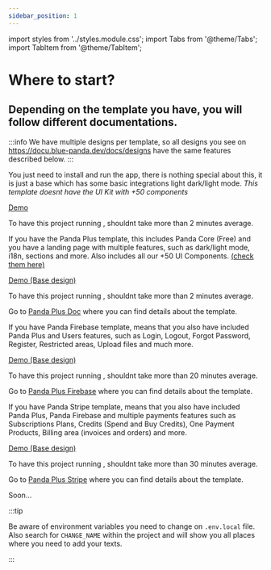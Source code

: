 ```yaml
---
sidebar_position: 1
---
```

import styles from '../styles.module.css';
import Tabs from '@theme/Tabs';
import TabItem from '@theme/TabItem';

# Where to start? 

<h2>Depending on the template you have, you will follow different documentations.</h2>

:::info
We have multiple designs per template, so all designs you see on https://docu.blue-panda.dev/docs/designs have the same features
described below.
:::


<Tabs>
  <TabItem value="core" label="🚢 Core (free)" default>
  <p>
  You just need to install and run the app, there is nothing special about this, it is just a base which has some 
  basic integrations light dark/light mode. <i>This template doesnt have the UI Kit with +50 components</i>
  </p>
  <a href="https://core.blue-panda.dev/" target="_blank" >Demo</a>
    <p style={{color: 'yellow'}}>
    To have this project running , shouldnt take more than 2 minutes average.
    </p>
  </TabItem>
  <TabItem value="plus" label=" Plus (Landing)" attributes={{className: styles.yellow}}>
  <p>
  If you have the Panda Plus template, this includes Panda Core (Free) and you have a landing page with multiple features, such as dark/light mode, i18n, sections and more. 
  Also includes all our +50 UI Components. <a href="https://ui-kit.blue-panda.dev/?path=/docs/example-introduction--docs" target="_blank" >(check them here)</a>
  </p>
  <a href="https://plus.blue-panda.dev/" target="_blank" >Demo (Base design)</a>
    <p style={{color: 'yellow'}}>
    To have this project running , shouldnt take more than 2 minutes average.
    </p>
  <p>
  Go to <a href="/docs/category/-tutorial---plus" >Panda Plus Doc</a> where you can find details about the template.
  </p>
  </TabItem>
  <TabItem value="firebase" label=" Firebase (users)" attributes={{className: styles.orange}} >
  <p>
  If you have Panda Firebase template, means that you also have included <span className={styles.yellow}>Panda Plus</span> and Users features, such as
  Login, Logout, Forgot Password, Register, Restricted areas, Upload files and much more.
  </p>
  <a href="https://firebase.blue-panda.dev/" target="_blank" >Demo (Base design)</a>
    <p style={{color: 'yellow'}}>
    To have this project running , shouldnt take more than 20 minutes average.
    </p>

  <p>
  Go to <a href="/docs/category/-tutorial---firebase" >Panda Plus Firebase</a> where you can find details about the template.
  </p>
  </TabItem>
  <TabItem value="stripe" label=" Stripe (payments)" attributes={{className: styles.red}}>
  <p>
  If you have Panda Stripe template, means that you also have included <span className={styles.yellow}>Panda Plus</span>, <span className={styles.orange}>Panda Firebase</span> and multiple payments features such as
  Subscriptions Plans, Credits (Spend and Buy Credits), One Payment Products, Billing area (invoices and orders) and more.
  </p>
  <a href="https://stripe.blue-panda.dev/" target="_blank" >Demo (Base design)</a>
    <p style={{color: 'yellow'}}>
    To have this project running , shouldnt take more than 30 minutes average.
    </p>
  <p>
  Go to <a href="/docs/category/-tutorial---stripe" >Panda Plus Stripe</a> where you can find details about the template.
  </p>
  </TabItem>
  <TabItem value="cms" label=" CMS (soon)">
  Soon...
  </TabItem>
</Tabs>

:::tip

Be aware of environment variables you need to change on `.env.local` file. Also search for `CHANGE_NAME` within the project and will show you all places
where you need to add your texts.

:::

<head>
<meta property="og:title" content="Panda Plus | Where to start?"/>
<meta property="og:image" content="https://media.discordapp.net/attachments/1092919759911256125/1092920697787002901/2.png?width=625&height=625"/>
<meta property="og:description" content="Depending on the template you have, you will follow different documentations."/>
<meta property="og:url" content="https://docu.blue-panda.dev/docs/howtostart"/>
</head>
